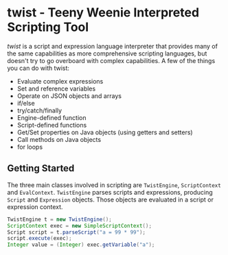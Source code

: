 # twist - Teeny Weenie Interpreted Scripting Tool

*twist* is a script and expression language interpreter that provides many of the same capabilities as more comprehensive scripting languages, but doesn't try to go overboard with complex capabilities. A few of the things you can do with twist:

- Evaluate complex expressions
- Set and reference variables
- Operate on JSON objects and arrays
- if/else
- try/catch/finally
- Engine-defined function
- Script-defined functions
- Get/Set properties on Java objects (using getters and setters)
- Call methods on Java objects
- for loops

## Getting Started
The three main classes involved in scripting are `TwistEngine`, `ScriptContext` and `EvalContext`. `TwistEngine` parses
scripts and expressions, producing `Script` and `Expression` objects. Those objects are evaluated
in a script or expression context.

```java
TwistEngine t = new TwistEngine();
ScriptContext exec = new SimpleScriptContext();
Script script = t.parseScript("a = 99 * 99");
script.execute(exec);
Integer value = (Integer) exec.getVariable("a");
```